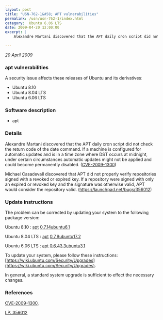 ```yaml
---
layout: post
title: "USN-762-1&#58; APT vulnerabilities"
permalink: /usn/usn-762-1/index.html
category:  Ubuntu 6.06 LTS
date: 2009-04-20 12:00:00
excerpt: |
    Alexandre Martani discovered that the APT daily cron script did not check the return code of the date command. If a machine is configured for automatic updates and is in a time zone where DST occurs at midnight, under certain circumstances automatic updates might not be applied and could become permanently disabled. ([CVE-2009-1300](http://people.ubuntu.com/~ubuntu-security/cve/CVE-2009-1300))
    
--- 
```

 
 

*20 April 2009*

### apt vulnerabilities

A security issue affects these releases of Ubuntu and its derivatives:

* Ubuntu 8.10
* Ubuntu 8.04 LTS
* Ubuntu 6.06 LTS

### Software description

* apt 

### Details

Alexandre Martani discovered that the APT daily cron script did not check the return code of the date command. If a machine is configured for automatic updates and is in a time zone where DST occurs at midnight, under certain circumstances automatic updates might not be applied and could become permanently disabled. ([CVE-2009-1300](http://people.ubuntu.com/~ubuntu-security/cve/CVE-2009-1300))

Michael Casadevall discovered that APT did not properly verify repositories signed with a revoked or expired key. If a repository were signed with only an expired or revoked key and the signature was otherwise valid, APT would consider the repository valid. (https://launchpad.net/bugs/356012) 

### Update instructions

The problem can be corrected by updating your system to the following package version:

Ubuntu 8.10
 : [apt](https://launchpad.net/ubuntu/+source/apt) <span> [0.7.14ubuntu6.1](https://launchpad.net/ubuntu/+source/apt/0.7.14ubuntu6.1) </span> 

Ubuntu 8.04 LTS
 : [apt](https://launchpad.net/ubuntu/+source/apt) <span> [0.7.9ubuntu17.2](https://launchpad.net/ubuntu/+source/apt/0.7.9ubuntu17.2) </span> 

Ubuntu 6.06 LTS
 : [apt](https://launchpad.net/ubuntu/+source/apt) <span> [0.6.43.3ubuntu3.1](https://launchpad.net/ubuntu/+source/apt/0.6.43.3ubuntu3.1) </span> 

To update your system, please follow these instructions: [https://wiki.ubuntu.com/Security/Upgrades](https://wiki.ubuntu.com/Security/Upgrades).

In general, a standard system upgrade is sufficient to effect the necessary changes. 

### References

 
 [CVE-2009-1300](http://people.ubuntu.com/~ubuntu-security/cve/CVE-2009-1300), 

 [LP: 356012](https://launchpad.net/bugs/356012)
 

